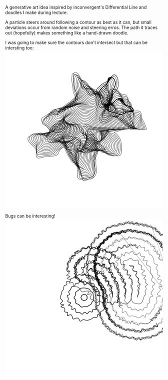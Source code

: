 A generative art idea inspired by inconvergent's Differential Line and doodles I make during lecture.

A particle steers around following a contour as best as it can, but small deviations occur from random noise and steering erros. The path it traces out (hopefully) makes something like a hand-drawn doodle.

I was going to make sure the contours don't intersect but that can be intersting too:
![intersections](example/nice.png)

Bugs can be interesting!
![its a feature!](example/bug.png)